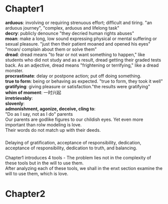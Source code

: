 # Chapter1
**arduous**: involving or requiring strenuous effort; difficult and tiring.
"an arduous journey", "complex, arduous and lifelong task"  
**decry**: publicly denounce "they decried human rights abuses"  
**moan**: make a long, low sound expressing physical or mental suffering or sexual pleasure. "just then their patient moaned and opened his eyes"  
"moan/ complain about them or solve them"  
**dread**: dread means "to fear or not want something to happen," like students who did not study and as a result, dread getting their graded tests back. As an adjective, dread means "frightening or terrifying," like a dread monster.  
**procrastinate**: delay or postpone action; put off doing something.  
**true to form**: being or behaving as expected. "true to form, they took it well"
**gratifying**: giving pleasure or satisfaction."the results were gratifying"  
**whim of moment**: 一时兴起  
**irretrievably**:  
**slovenly**:  
**admonishment, agonize, deceive, cling to**:   
"Do as I say, not as I do" parents  
Our parents are godlike figures to our childish eyes. Yet even more important than rolw modeling is love.  
Their words do not match up with their deeds.  

###
Delaying of gratification, acceptance of responsibility, dedication, acceptance of responsibility, dedication to truth, and balancing.    


Chapter1 introduces 4 tools - The problem lies not in the complexity of these tools but in the will to use them.  
After analyzing each of these tools, we shall in the enxt section examine the will to use them, which is love.  

  
# Chapter2



